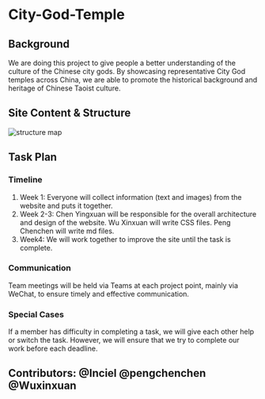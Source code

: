 # City-God-Temple
## Background
We are doing this project to give people a better understanding of the culture of the Chinese city gods. By showcasing representative City God temples across China, we are able to promote the historical background and heritage of Chinese Taoist culture.
## Site Content & Structure 
![structure map]()
## Task Plan
### Timeline
1. Week 1: Everyone will collect information (text and images) from the website and puts it together.
2. Week 2-3: Chen Yingxuan will be responsible for the overall architecture and design of the website.
           Wu Xinxuan will write CSS files.
           Peng Chenchen will write md files.
3. Week4: We will work together to improve the site until the task is complete.
### Communication
Team meetings will be held via Teams at each project point, mainly via WeChat, to ensure timely and effective communication.
### Special Cases
If a member has difficulty in completing a task, we will give each other help or switch the task. However, we will ensure that we try to complete our work before each deadline.

## Contributors: @Inciel @pengchenchen @Wuxinxuan


